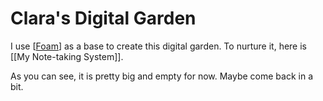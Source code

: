 # Clara's Digital Garden

 I use [[Foam]] as a base to create this digital garden. To nurture it, here is [[My Note-taking System]].
 
 As you can see, it is pretty big and empty for now. Maybe come back in a bit.

[//begin]: # "Autogenerated link references for markdown compatibility"
[foam]: docs/1-fleeting/foam "Foam"
[my-note-taking-system]: docs/3-permanent/my-note-taking-system "My Note-taking System"
[//end]: # "Autogenerated link references"
